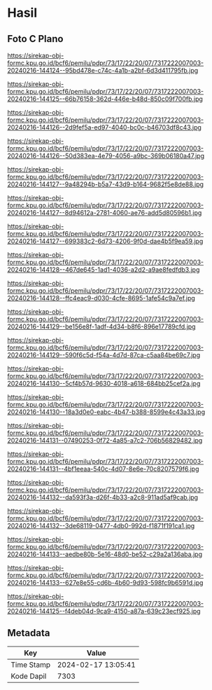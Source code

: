 # Hasil

## Foto C Plano

https://sirekap-obj-formc.kpu.go.id/bcf6/pemilu/pdpr/73/17/22/20/07/7317222007003-20240216-144124--95bd478e-c74c-4a1b-a2bf-6d3d411795fb.jpg

https://sirekap-obj-formc.kpu.go.id/bcf6/pemilu/pdpr/73/17/22/20/07/7317222007003-20240216-144125--66b76158-362d-446e-b48d-850c09f700fb.jpg

https://sirekap-obj-formc.kpu.go.id/bcf6/pemilu/pdpr/73/17/22/20/07/7317222007003-20240216-144126--2d9fef5a-ed97-4040-bc0c-b46703df8c43.jpg

https://sirekap-obj-formc.kpu.go.id/bcf6/pemilu/pdpr/73/17/22/20/07/7317222007003-20240216-144126--50d383ea-4e79-4056-a9bc-369b06180a47.jpg

https://sirekap-obj-formc.kpu.go.id/bcf6/pemilu/pdpr/73/17/22/20/07/7317222007003-20240216-144127--9a48294b-b5a7-43d9-b164-9682f5e8de88.jpg

https://sirekap-obj-formc.kpu.go.id/bcf6/pemilu/pdpr/73/17/22/20/07/7317222007003-20240216-144127--8d94612a-2781-4060-ae76-add5d80596b1.jpg

https://sirekap-obj-formc.kpu.go.id/bcf6/pemilu/pdpr/73/17/22/20/07/7317222007003-20240216-144127--699383c2-6d73-4206-9f0d-dae4b5f9ea59.jpg

https://sirekap-obj-formc.kpu.go.id/bcf6/pemilu/pdpr/73/17/22/20/07/7317222007003-20240216-144128--467de645-1ad1-4036-a2d2-a9ae8fedfdb3.jpg

https://sirekap-obj-formc.kpu.go.id/bcf6/pemilu/pdpr/73/17/22/20/07/7317222007003-20240216-144128--ffc4eac9-d030-4cfe-8695-1afe54c9a7ef.jpg

https://sirekap-obj-formc.kpu.go.id/bcf6/pemilu/pdpr/73/17/22/20/07/7317222007003-20240216-144129--be156e8f-1adf-4d34-b8f6-896e17789cfd.jpg

https://sirekap-obj-formc.kpu.go.id/bcf6/pemilu/pdpr/73/17/22/20/07/7317222007003-20240216-144129--590f6c5d-f54a-4d7d-87ca-c5aa84be69c7.jpg

https://sirekap-obj-formc.kpu.go.id/bcf6/pemilu/pdpr/73/17/22/20/07/7317222007003-20240216-144130--5cf4b57d-9630-4018-a618-684bb25cef2a.jpg

https://sirekap-obj-formc.kpu.go.id/bcf6/pemilu/pdpr/73/17/22/20/07/7317222007003-20240216-144130--18a3d0e0-eabc-4b47-b388-8599e4c43a33.jpg

https://sirekap-obj-formc.kpu.go.id/bcf6/pemilu/pdpr/73/17/22/20/07/7317222007003-20240216-144131--07490253-0f72-4a85-a7c2-706b56829482.jpg

https://sirekap-obj-formc.kpu.go.id/bcf6/pemilu/pdpr/73/17/22/20/07/7317222007003-20240216-144131--4bf1eeaa-540c-4d07-8e6e-70c8207579f6.jpg

https://sirekap-obj-formc.kpu.go.id/bcf6/pemilu/pdpr/73/17/22/20/07/7317222007003-20240216-144132--da593f3a-d26f-4b33-a2c8-911ad5af9cab.jpg

https://sirekap-obj-formc.kpu.go.id/bcf6/pemilu/pdpr/73/17/22/20/07/7317222007003-20240216-144132--3de68119-0477-4db0-992d-f1871f191ca1.jpg

https://sirekap-obj-formc.kpu.go.id/bcf6/pemilu/pdpr/73/17/22/20/07/7317222007003-20240216-144133--aedbe80b-5e16-48d0-be52-c29a2a136aba.jpg

https://sirekap-obj-formc.kpu.go.id/bcf6/pemilu/pdpr/73/17/22/20/07/7317222007003-20240216-144133--627e8e55-cd6b-4b60-9d93-598fc9b6591d.jpg

https://sirekap-obj-formc.kpu.go.id/bcf6/pemilu/pdpr/73/17/22/20/07/7317222007003-20240216-144125--f4deb04d-9ca9-4150-a87a-639c23ecf925.jpg


## Metadata

| Key        | Value               |
| ---------- | ------------------- |
| Time Stamp | 2024-02-17 13:05:41 |
| Kode Dapil | 7303                |



